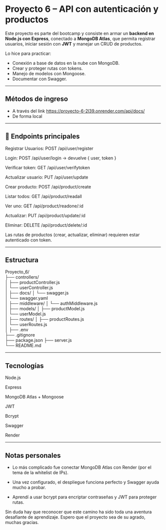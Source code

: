 # Proyecto 6 – API con autenticación y productos

Este proyecto es parte del bootcamp y consiste en armar un **backend en Node.js con Express**, conectado a **MongoDB Atlas**, que permita registrar usuarios, iniciar sesión con **JWT** y manejar un CRUD de productos.

Lo hice para practicar:
- Conexión a base de datos en la nube con MongoDB.
- Crear y proteger rutas con tokens.
- Manejo de modelos con Mongoose.
- Documentar con Swagger.

---

## Métodos de ingreso

- A través del link https://proyecto-6-2l39.onrender.com/api/docs/
- De forma local
---

## 🔑 Endpoints principales


Registrar Usuarios: POST /api/user/register

Login: POST /api/user/login → devuelve { user, token }

Verificar token: GET /api/user/verifytoken

Actualizar usuario: PUT /api/user/update

Crear producto: POST /api/product/create

Listar todos: GET /api/product/readall

Ver uno: GET /api/product/readone/:id

Actualizar: PUT /api/product/update/:id

Eliminar: DELETE /api/product/delete/:id

Las rutas de productos (crear, actualizar, eliminar) requieren estar autenticado con token.

---

## Estructura

Proyecto_6/                          
├── controllers/                 
│   ├── productController.js         
│   └── userController.js                    
│
├── docs/
│   └── swagger.js        
│   └── swagger.yaml       
│
├── middleware/
│   └── authMiddleware.js  
│
├── models/
│   ├── productModel.js   
│   └── userModel.js   
│
├── routes/
│   ├── productRoutes.js  
│   └── userRoutes.js      
│
├── .env                   
├── .gitignore  
├── package.json
├── server.js              
└── README.md              

---

## Tecnologías

Node.js

Express

MongoDB Atlas + Mongoose

JWT

Bcrypt

Swagger

Render

---

## Notas personales

- Lo más complicado fue conectar MongoDB Atlas con Render (por el tema de la whitelist de IPs).

- Una vez configurado, el despliegue funciona perfecto y Swagger ayuda mucho a probar.

- Aprendí a usar bcrypt para encriptar contraseñas y JWT para proteger rutas.


Sin duda hay que reconocer que este camino ha sido toda una aventura desafiante de aprendizaje.
Espero que el proyecto sea de su agrado, muchas gracias.
